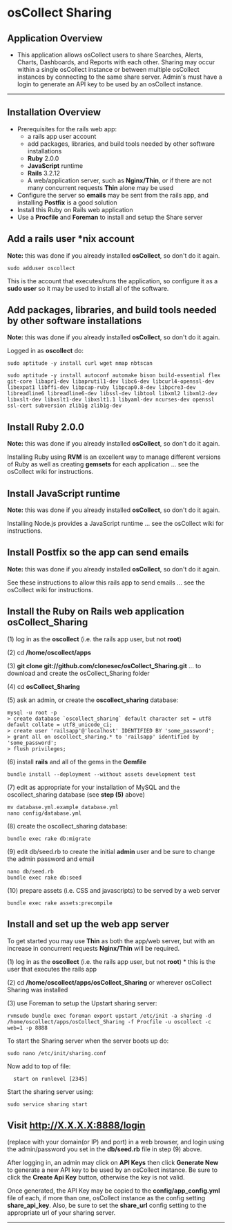 # osCollect Sharing

## Application Overview

* This application allows osCollect users to share Searches, Alerts, Charts, Dashboards, and Reports 
with each other.  Sharing may occur within a single osCollect instance or between multiple osCollect 
instances by connecting to the same share server.  Admin's must have a login to generate an API key to 
be used by an osCollect instance.

***

## Installation Overview

* Prerequisites for the rails web app:
  * a rails app user account
  * add packages, libraries, and build tools needed by other software installations
  * **Ruby** 2.0.0
  * **JavaScript** runtime
  * **Rails** 3.2.12
  * A web/application server, such as **Nginx/Thin**, or if there are not many concurrent requests **Thin** alone may be used
* Configure the server so **emails** may be sent from the rails app, and installing **Postfix** is a good solution
* Install this Ruby on Rails web application
* Use a **Procfile** and **Foreman** to install and setup the Share server


## Add a rails user *nix account

**Note:** this was done if you already installed **osCollect**, so don't do it again.

```
sudo adduser oscollect
```

This is the account that executes/runs the application, so configure it as a **sudo user** so it may be used to install all of the software.


## Add packages, libraries, and build tools needed by other software installations

**Note:** this was done if you already installed **osCollect**, so don't do it again.

Logged in as **oscollect** do:

```
sudo aptitude -y install curl wget nmap nbtscan
```

```
sudo aptitude -y install autoconf automake bison build-essential flex git-core libapr1-dev libaprutil1-dev libc6-dev libcurl4-openssl-dev libexpat1 libffi-dev libpcap-ruby libpcap0.8-dev libpcre3-dev libreadline6 libreadline6-dev libssl-dev libtool libxml2 libxml2-dev libxslt-dev libxslt1-dev libxslt1.1 libyaml-dev ncurses-dev openssl ssl-cert subversion zlib1g zlib1g-dev
```

## Install Ruby 2.0.0

**Note:** this was done if you already installed **osCollect**, so don't do it again.

Installing Ruby using **RVM** is an excellent way to manage different versions of Ruby as well as creating **gemsets** for each application  ... see the osCollect wiki for instructions.


## Install JavaScript runtime

**Note:** this was done if you already installed **osCollect**, so don't do it again.

Installing Node.js provides a JavaScript runtime ... see the osCollect wiki for instructions.


## Install Postfix so the app can send emails

**Note:** this was done if you already installed **osCollect**, so don't do it again.

See these instructions to allow this rails app to send emails ... see the osCollect wiki for instructions.


## Install the Ruby on Rails web application osCollect_Sharing

(1) log in as the **oscollect** (i.e. the rails app user, but not **root**)

(2) cd **/home/oscollect/apps**

(3) **git clone git://github.com/clonesec/osCollect_Sharing.git** ... to download and create the osCollect_Sharing folder

(4) cd **osCollect_Sharing**

(5) ask an admin, or create the **oscollect_sharing** database:

```
mysql -u root -p
> create database `oscollect_sharing` default character set = utf8 default collate = utf8_unicode_ci;
> create user 'railsapp'@'localhost' IDENTIFIED BY 'some_password';
> grant all on oscollect_sharing.* to 'railsapp' identified by 'some_password';
> flush privileges;
```

(6) install **rails** and all of the gems in the **Gemfile**

```
bundle install --deployment --without assets development test
```

(7) edit as appropriate for your installation of MySQL and the oscollect_sharing database (see **step (5)** above)

```
mv database.yml.example database.yml
nano config/database.yml
```

(8) create the oscollect_sharing database:

```
bundle exec rake db:migrate
```

(9) edit db/seed.rb to create the initial **admin** user and be sure to change the admin password and email

```
nano db/seed.rb
bundle exec rake db:seed
```

(10) prepare assets (i.e. CSS and javascripts) to be served by a web server

```
bundle exec rake assets:precompile
```

## Install and set up the web app server

To get started you may use **Thin** as both the app/web server, but with an increase in concurrent requests **Nginx/Thin** will be required.

(1) log in as the **oscollect** (i.e. the rails app user, but not **root**)
	* this is the user that executes the rails app

(2) cd **/home/oscollect/apps/osCollect_Sharing** or wherever osCollect Sharing was installed

(3) use Foreman to setup the Upstart sharing server:

```
rvmsudo bundle exec foreman export upstart /etc/init -a sharing -d /home/oscollect/apps/osCollect_Sharing -f Procfile -u oscollect -c web=1 -p 8888
```

To start the Sharing server when the server boots up do:

```
sudo nano /etc/init/sharing.conf
```

Now add to top of file:

```
  start on runlevel [2345]
```

Start the sharing server using:

```
sudo service sharing start
```


## Visit http://X.X.X.X:8888/login
(replace with your domain(or IP) and port) in a web browser, and login using the admin/password you set in the **db/seed.rb** file in step (9) above.

After logging in, an admin may click on **API Keys** then click **Generate New** to generate a new API 
key to be used by an osCollect instance.  Be sure to click the **Create Api Key** button, otherwise the 
key is not valid.

Once generated, the API Key may be copied to the **config/app_config.yml** file of 
each, if more than one, osCollect instance as the config setting **share_api_key**.  Also, be sure to set the **share_url** config setting to the appropriate url of your sharing server.


***
